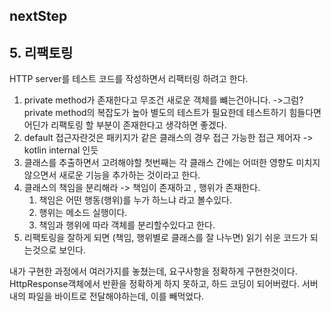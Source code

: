 
## nextStep

## 5. 리팩토링

HTTP server를 테스트 코드를 작성하면서 리팩터링 하려고 한다. 

1. private method가 존재한다고 무조건 새로운 객체를 뺴는건아니다. 
	->그럼?
	private method의 복잡도가 높아 별도의 테스트가 필요한데 테스트하기 힘들다면 어딘가 리팩토링 할 부분이 존재한다고 생각하면 좋겠다. 
2. default 접근자란것은 패키지가 같은 클래스의 경우 접근 가능한 접근 제어자 -> kotlin internal 인듯
3. 클래스를 추출하면서 고려해야할 첫번째는 각 클래스 간에는 어떠한 영향도 미치지 않으면서 새로운 기능을 추가하는 것이라고 한다. 
4. 클래스의 책임을 분리해라 -> 책임이 존재하고 , 행위가 존재한다. 
	1. 책임은 어떤 행동(행위)를 누가 하느냐 라고 볼수있다.
	2. 행위는 메소드 실행이다. 
	3. 책임과 행위에 따라 객체를 분리할수있다고 한다. 
5. 리팩토링을 잘하게 되면 (책임, 행위별로 클래스를 잘 나누면) 읽기 쉬운 코드가 되는것으로 보인다. 

내가 구현한 과정에서 
여러가지를 놓쳤는데, 요구사항을 정확하게 구현한것이다. 
HttpResponse객체에서  반환을 정확하게 하지 못하고, 하드 코딩이 되어버렸다. 
서버내의 파일을 바이트로 전달해야하는데, 이를 빼먹었다. 


